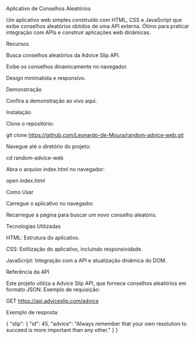 Aplicativo de Conselhos Aleatórios


Um aplicativo web simples construído com HTML, CSS e JavaScript que exibe conselhos aleatórios obtidos de uma API externa. Ótimo para praticar integração com APIs e construir aplicações web dinâmicas.

Recursos

Busca conselhos aleatórios da Advice Slip API.

Exibe os conselhos dinamicamente no navegador.

Design minimalista e responsivo.

Demonstração

Confira a demonstração ao vivo aqui.

Instalação

Clone o repositório:

git clone https://github.com/Leonardo-de-Moura/random-advice-web.git

Navegue até o diretório do projeto:

cd random-advice-web

Abra o arquivo index.html no navegador:

open index.html

Como Usar

Carregue o aplicativo no navegador.

Recarregue a página para buscar um novo conselho aleatório.


Tecnologias Utilizadas

HTML: Estrutura do aplicativo.

CSS: Estilização do aplicativo, incluindo responsividade.

JavaScript: Integração com a API e atualização dinâmica do DOM.

Referência da API

Este projeto utiliza a Advice Slip API, que fornece conselhos aleatórios em formato JSON. Exemplo de requisição:

GET https://api.adviceslip.com/advice

Exemplo de resposta:

{
  "slip": {
    "id": 45,
    "advice": "Always remember that your own resolution to succeed is more important than any other."
  }
}


